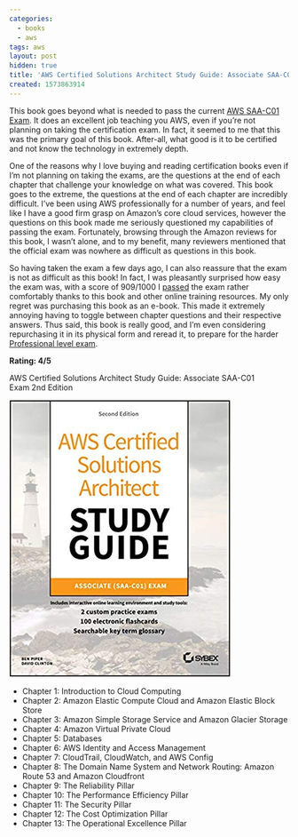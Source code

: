 ```yaml
---
categories:
  - books
  - aws
tags: aws
layout: post
hidden: true
title: 'AWS Certified Solutions Architect Study Guide: Associate SAA-C01 Exam 2nd Edition'
created: 1573863914
---
```


This book goes beyond what is needed to pass the current <a href="https://aws.amazon.com/certification/certified-solutions-architect-associate/ " target="_blank">AWS SAA-C01 Exam</a>.  It does an excellent job teaching you AWS, even if you’re not planning on taking the certification exam. In fact, it seemed to me that this was the primary goal of this book. After-all, what good is it to be certified and not know the technology in extremely depth. 

One of the reasons why I love buying and reading certification books even if I’m not planning on taking the exams, are the questions at the end of each chapter that challenge your knowledge on what was covered. This book goes to the extreme, the questions at the end of each chapter are incredibly difficult. I’ve been using AWS professionally for a number of years, and feel like I have a good firm grasp on Amazon’s core cloud services, however the questions on this book made me seriously questioned my capabilities of passing the exam. Fortunately, browsing through the Amazon reviews for this book, I wasn’t alone, and to my benefit, many reviewers mentioned that the official exam was nowhere as difficult as questions in this book.

So having taken the exam a few days ago, I can also reassure that the exam is not as difficult as this book! In fact, I was pleasantly surprised how easy the exam was, with a score of 909/1000 I <a href="https://www.certmetrics.com/amazon/public/badge.aspx?i=1&t=c&d=2019-11-14&ci=AWS00485862" target="_blank">passed</a> the exam rather comfortably thanks to this book and other online training resources. My only regret was purchasing this book as an e-book. This made it extremely annoying having to toggle between chapter questions and their respective answers. Thus said, this book is really good, and I’m even considering repurchasing it in its physical form and reread it, to prepare for the harder <a href="https://aws.amazon.com/certification/certified-solutions-architect-professional/" target="_blank">Professional level exam</a>.

**Rating: 4/5**

AWS Certified Solutions Architect Study Guide: Associate SAA-C01 Exam 2nd Edition

<a href="https://www.amazon.com/Certified-Solutions-Architect-Study-Guide/dp/111950421X"  target="_blank"><img src="/assets/books/AWS-SAA-Oficial-Guide.jpg"></a>

*  Chapter 1: Introduction to Cloud Computing
* Chapter 2: Amazon Elastic Compute Cloud and Amazon Elastic Block Store
* Chapter 3: Amazon Simple Storage Service and Amazon Glacier Storage
* Chapter 4: Amazon Virtual Private Cloud
* Chapter 5: Databases
* Chapter 6: AWS Identity and Access Management
* Chapter 7: CloudTrail, CloudWatch, and AWS Config
* Chapter 8: The Domain Name System and Network Routing: Amazon Route 53 and Amazon Cloudfront
* Chapter 9: The Reliability Pillar
* Chapter 10: The Performance Efficiency Pillar
* Chapter 11: The Security Pillar
* Chapter 12: The Cost Optimization Pillar
* Chapter 13: The Operational Excellence Pillar
